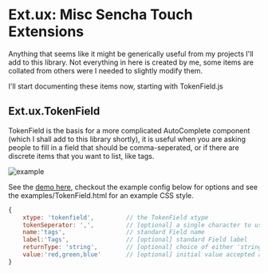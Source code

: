 
Ext.ux: Misc Sencha Touch Extensions
====================================

Anything that seems like it might be generically useful from my projects I'll add to this library. Not everything in here is created by me, some items are collated from others were I needed to slightly modify them.

I'll start documenting these items now, starting with TokenField.js

Ext.ux.TokenField
-----------------

TokenField is the basis for a more complicated AutoComplete component (which I shall add to this library shortly), it is useful when you are asking people to fill in a field that should be comma-seperated, or if there are discrete items that you want to list, like tags.

![example](http://dl.dropbox.com/u/22519236/Screenshots/0v.png)

See the [demo here](http://chrisfarms.github.com/Ext.ux/examples/TokenField.html), checkout the example config below for options and see the examples/TokenField.html for an example CSS style.

```javascript
{
    xtype: 'tokenfield',         // the TokenField xtype
    tokenSeperator: ',',         // [optional] a single character to use as the delimiter 
    name:'tags',                 // standard Field name
    label:'Tags',                // [optional] standard Field label
    returnType: 'string',        // [optional] choice of either 'string' or 'array' return-type default is 'array'
    value:'red,green,blue'       // [optional] initial value accepted as csv-string or Array
}
````


